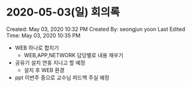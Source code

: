 # 2020-05-03(일) 회의록

Created: May 03, 2020 10:32 PM
Created By: seongjun yoon
Last Edited Time: May 03, 2020 10:35 PM

- WEB 하나로 합치기
    - WEB,APP,NETWORK 담당별로 내용 채우기
- 공유기 설치 연휴 지나고 할 예정
    - 설치 후 WEB 환경
- ppt 이번주 중으로 교수님 피드백 주실 예정